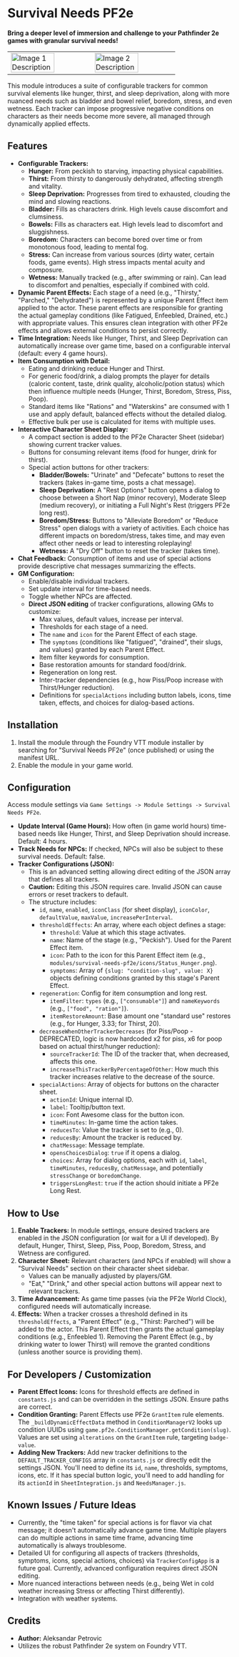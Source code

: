 # Survival Needs PF2e

**Bring a deeper level of immersion and challenge to your Pathfinder 2e games with granular survival needs!**

<table>
  <tr>
    <td>
      <img src="https://github.com/user-attachments/assets/f49085ef-3901-4630-a40b-899423f0b554" alt="Image 1 Description" width="75%">
    </td>
    <td>
      <img src="https://github.com/user-attachments/assets/514904c4-ad37-49af-bb93-0f5c4e1769de" alt="Image 2 Description" width="75%">
    </td>
  </tr>
</table>


This module introduces a suite of configurable trackers for common survival elements like hunger, thirst, and sleep deprivation, along with more nuanced needs such as bladder and bowel relief, boredom, stress, and even wetness. Each tracker can impose progressive negative conditions on characters as their needs become more severe, all managed through dynamically applied effects.

## Features

*   **Configurable Trackers:**
    *   **Hunger:** From peckish to starving, impacting physical capabilities.
    *   **Thirst:** From thirsty to dangerously dehydrated, affecting strength and vitality.
    *   **Sleep Deprivation:** Progresses from tired to exhausted, clouding the mind and slowing reactions.
    *   **Bladder:** Fills as characters drink. High levels cause discomfort and clumsiness.
    *   **Bowels:** Fills as characters eat. High levels lead to discomfort and sluggishness.
    *   **Boredom:** Characters can become bored over time or from monotonous food, leading to mental fog.
    *   **Stress:** Can increase from various sources (dirty water, certain foods, game events). High stress impacts mental acuity and composure.
    *   **Wetness:** Manually tracked (e.g., after swimming or rain). Can lead to discomfort and penalties, especially if combined with cold.
*   **Dynamic Parent Effects:** Each stage of a need (e.g., "Thirsty," "Parched," "Dehydrated") is represented by a unique Parent Effect item applied to the actor. These parent effects are responsible for granting the actual gameplay conditions (like Fatigued, Enfeebled, Drained, etc.) with appropriate values. This ensures clean integration with other PF2e effects and allows external conditions to persist correctly.
*   **Time Integration:** Needs like Hunger, Thirst, and Sleep Deprivation can automatically increase over game time, based on a configurable interval (default: every 4 game hours).
*   **Item Consumption with Detail:**
    *   Eating and drinking reduce Hunger and Thirst.
    *   For generic food/drink, a dialog prompts the player for details (caloric content, taste, drink quality, alcoholic/potion status) which then influence multiple needs (Hunger, Thirst, Boredom, Stress, Piss, Poop).
    *   Standard items like "Rations" and "Waterskins" are consumed with 1 use and apply default, balanced effects without the detailed dialog.
    *   Effective bulk per use is calculated for items with multiple uses.
*   **Interactive Character Sheet Display:**
    *   A compact section is added to the PF2e Character Sheet (sidebar) showing current tracker values.
    *   Buttons for consuming relevant items (food for hunger, drink for thirst).
    *   Special action buttons for other trackers:
        *   **Bladder/Bowels:** "Urinate" and "Defecate" buttons to reset the trackers (takes in-game time, posts a chat message).
        *   **Sleep Deprivation:** A "Rest Options" button opens a dialog to choose between a Short Nap (minor recovery), Moderate Sleep (medium recovery), or initiating a Full Night's Rest (triggers PF2e long rest).
        *   **Boredom/Stress:** Buttons to "Alleviate Boredom" or "Reduce Stress" open dialogs with a variety of activities. Each choice has different impacts on boredom/stress, takes time, and may even affect other needs or lead to interesting roleplaying!
        *   **Wetness:** A "Dry Off" button to reset the tracker (takes time).
*   **Chat Feedback:** Consumption of items and use of special actions provide descriptive chat messages summarizing the effects.
*   **GM Configuration:**
    *   Enable/disable individual trackers.
    *   Set update interval for time-based needs.
    *   Toggle whether NPCs are affected.
    *   **Direct JSON editing** of tracker configurations, allowing GMs to customize:
        *   Max values, default values, increase per interval.
        *   Thresholds for each stage of a need.
        *   The `name` and `icon` for the Parent Effect of each stage.
        *   The `symptoms` (conditions like "fatigued", "drained", their slugs, and values) granted by each Parent Effect.
        *   Item filter keywords for consumption.
        *   Base restoration amounts for standard food/drink.
        *   Regeneration on long rest.
        *   Inter-tracker dependencies (e.g., how Piss/Poop increase with Thirst/Hunger reduction).
        *   Definitions for `specialActions` including button labels, icons, time taken, effects, and choices for dialog-based actions.

## Installation

1.  Install the module through the Foundry VTT module installer by searching for "Survival Needs PF2e" (once published) or using the manifest URL.
2.  Enable the module in your game world.

## Configuration

Access module settings via `Game Settings -> Module Settings -> Survival Needs PF2e`.

*   **Update Interval (Game Hours):** How often (in game world hours) time-based needs like Hunger, Thirst, and Sleep Deprivation should increase. Default: 4 hours.
*   **Track Needs for NPCs:** If checked, NPCs will also be subject to these survival needs. Default: false.
*   **Tracker Configurations (JSON):**
    *   This is an advanced setting allowing direct editing of the JSON array that defines all trackers.
    *   **Caution:** Editing this JSON requires care. Invalid JSON can cause errors or reset trackers to default.
    *   The structure includes:
        *   `id`, `name`, `enabled`, `iconClass` (for sheet display), `iconColor`, `defaultValue`, `maxValue`, `increasePerInterval`.
        *   `thresholdEffects`: An array, where each object defines a stage:
            *   `threshold`: Value at which this stage activates.
            *   `name`: Name of the stage (e.g., "Peckish"). Used for the Parent Effect item.
            *   `icon`: Path to the icon for this Parent Effect item (e.g., `modules/survival-needs-pf2e/icons/Status_Hunger.png`).
            *   `symptoms`: Array of `{slug: "condition-slug", value: X}` objects defining conditions granted by this stage's Parent Effect.
        *   `regeneration`: Config for item consumption and long rest.
            *   `itemFilter`: `types` (e.g., `["consumable"]`) and `nameKeywords` (e.g., `["food", "ration"]`).
            *   `itemRestoreAmount`: Base amount one "standard use" restores (e.g., for Hunger, 3.33; for Thirst, 20).
        *   `decreaseWhenOtherTrackerDecreases` (for Piss/Poop - DEPRECATED, logic is now hardcoded x2 for piss, x6 for poop based on actual thirst/hunger reduction):
            *   `sourceTrackerId`: The ID of the tracker that, when decreased, affects this one.
            *   `increaseThisTrackerByPercentageOfOther`: How much this tracker increases relative to the decrease of the source.
        *   `specialActions`: Array of objects for buttons on the character sheet.
            *   `actionId`: Unique internal ID.
            *   `label`: Tooltip/button text.
            *   `icon`: Font Awesome class for the button icon.
            *   `timeMinutes`: In-game time the action takes.
            *   `reducesTo`: Value the tracker is set to (e.g., 0).
            *   `reducesBy`: Amount the tracker is reduced by.
            *   `chatMessage`: Message template.
            *   `opensChoicesDialog`: `true` if it opens a dialog.
            *   `choices`: Array for dialog options, each with `id`, `label`, `timeMinutes`, `reducesBy`, `chatMessage`, and potentially `stressChange` or `boredomChange`.
            *   `triggersLongRest`: `true` if the action should initiate a PF2e Long Rest.

## How to Use

1.  **Enable Trackers:** In module settings, ensure desired trackers are enabled in the JSON configuration (or wait for a UI if developed). By default, Hunger, Thirst, Sleep, Piss, Poop, Boredom, Stress, and Wetness are configured.
2.  **Character Sheet:** Relevant characters (and NPCs if enabled) will show a "Survival Needs" section on their character sheet sidebar.
    *   Values can be manually adjusted by players/GM.
    *   "Eat," "Drink," and other special action buttons will appear next to relevant trackers.
3.  **Time Advancement:** As game time passes (via the PF2e World Clock), configured needs will automatically increase.
4.  **Effects:** When a tracker crosses a threshold defined in its `thresholdEffects`, a "Parent Effect" (e.g., "Thirst: Parched") will be added to the actor. This Parent Effect then grants the actual gameplay conditions (e.g., Enfeebled 1). Removing the Parent Effect (e.g., by drinking water to lower Thirst) will remove the granted conditions (unless another source is providing them).

## For Developers / Customization

*   **Parent Effect Icons:** Icons for threshold effects are defined in `constants.js` and can be overridden in the settings JSON. Ensure paths are correct.
*   **Condition Granting:** Parent Effects use PF2e `GrantItem` rule elements. The `_buildDynamicEffectData` method in `ConditionManagerV2` looks up condition UUIDs using `game.pf2e.ConditionManager.getCondition(slug)`. Values are set using `alterations` on the `GrantItem` rule, targeting `badge-value`.
*   **Adding New Trackers:** Add new tracker definitions to the `DEFAULT_TRACKER_CONFIGS` array in `constants.js` or directly edit the settings JSON. You'll need to define its `id`, `name`, thresholds, symptoms, icons, etc. If it has special button logic, you'll need to add handling for its `actionId` in `SheetIntegration.js` and `NeedsManager.js`.

## Known Issues / Future Ideas

*   Currently, the "time taken" for special actions is for flavor via chat message; it doesn't automatically advance game time. Multiple players can do multiple actions in same time frame, advancing time automatically is always troublesome. 
*   Detailed UI for configuring all aspects of trackers (thresholds, symptoms, icons, special actions, choices) via `TrackerConfigApp` is a future goal. Currently, advanced configuration requires direct JSON editing.
*   More nuanced interactions between needs (e.g., being Wet in cold weather increasing Stress or affecting Thirst differently).
*   Integration with weather systems.

## Credits

*   **Author:** Aleksandar Petrovic
*   Utilizes the robust Pathfinder 2e system on Foundry VTT.

